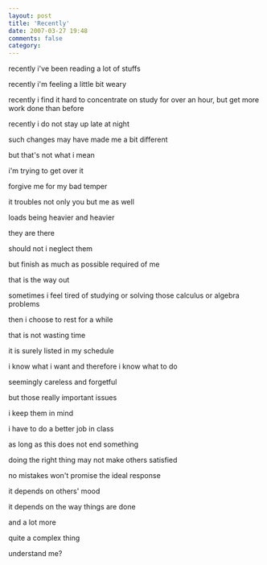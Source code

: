 ```yaml
---
layout: post
title: 'Recently'
date: 2007-03-27 19:48
comments: false
category: 
---
```

    

recently i've been reading a lot of stuffs

recently i'm feeling a little bit weary

recently i find it hard to concentrate on study for over an hour, but get more work done than before

recently i do not stay up late at night

such changes may have made me a bit different

but that's not what i mean

i'm trying to get over it

forgive me for my bad temper

it troubles not only you but me as well

loads being heavier and heavier

they are there

should not i neglect them

but finish as much as possible required of me

that is the way out

sometimes i feel tired of studying or solving those calculus or algebra problems

then i choose to rest for a while

that is not wasting time

it is surely listed in my schedule

i know what i want and therefore i know what to do

seemingly careless and forgetful

but those really important issues

i keep them in mind

i have to do a better job in class

as long as this does not end something

doing the right thing may not make others satisfied

no mistakes won't promise the ideal response

it depends on others' mood

it depends on the way things are done

and a lot more

quite a complex thing

understand me?
